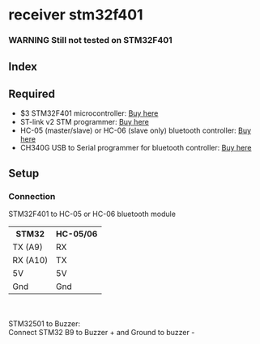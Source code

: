 # receiver stm32f401
### WARNING Still not tested on STM32F401
## Index
## Required
<ul>
<li>$3 STM32F401 microcontroller: <a href=https://www.aliexpress.com/item/4001113377360.html>Buy here</a></li>
<li>ST-link v2 STM programmer: <a href=https://www.aliexpress.com/item/32790611727.html>Buy here</a></li>
<li>HC-05 (master/slave) or HC-06 (slave only) bluetooth controller: <a href=https://www.aliexpress.com/item/32340945238.html>Buy here</a></li>
<li>CH340G USB to Serial programmer for bluetooth controller: <a href=https://www.aliexpress.com/item/32809304504.html>Buy here</a></li>
</ul>

## Setup

### Connection
STM32F401 to HC-05 or HC-06 bluetooth module<br>
<table>
<tr> <th>STM32</th> <th>HC-05/06</th> </tr>
<tr> <td>TX (A9)</td> <td>RX</td> </tr>
<tr> <td>RX (A10)</td> <td>TX</td> </tr>
<tr> <td>5V</td> <td>5V</td> </tr>
<tr> <td>Gnd</td> <td>Gnd</td> </tr>
</table>
<br>
<br>
STM32501 to Buzzer:<br>
Connect STM32 B9 to Buzzer + and Ground to buzzer -<br>
